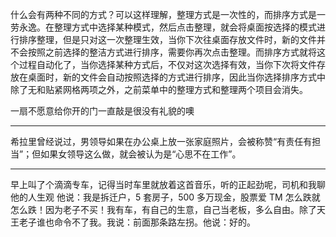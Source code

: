 什么会有两种不同的方式？可以这样理解，整理方式是一次性的，而排序方式是一劳永逸。在整理方式中选择某种模式，然后点击整理，就会将桌面按选择的模式进行排序整理，但是只对这一次整理生效，当你下次往桌面存放文件时，新的文件并不会按照之前选择的整洁方式进行排序，需要你再次点击整理。而排序方式就将这个过程自动化了，当你选择某种方式后，不仅对这次选择有效，当你下次将文件存放在桌面时，新的文件会自动按照选择的方式进行排序，因此当你选择排序方式中除了无和贴紧网格两项之外，之前菜单中的整理方式和整理两个项目会消失。

一扇不愿意给你开的门一直敲是很没有礼貌的噢

---

希拉里曾经说过，男领导如果在办公桌上放一张家庭照片，会被称赞“有责任有担当”；但如果女领导这么做，就会被认为是“心思不在工作”。

---

早上叫了个滴滴专车，记得当时车里就放着这首音乐，听的正起劲呢，司机和我聊他的人生观 他说：我是拆迁户，5 套房子，500 多万现金，股票爱 TM 怎么跌就怎么跌！因为老子不买！我有车，有自己的生意，自己当老板，多么自由。除了天王老子谁也命令不了我。我说：前面那条路左拐。他说：好的。
